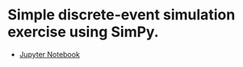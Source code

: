 # Simple discrete-event simulation exercise using SimPy.

- [Jupyter Notebook](https://github.com/jj-val/discreteeventsimulation/blob/master/DES.ipynb)
